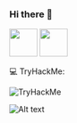 ### Hi there 👋

  <a href="https://www.instagram.com/drahemqlf"><img src="https://www.freepnglogos.com/uploads/logo-ig-png/logo-ig-instagram-new-logo-vector-download-13.png" width="50" height="50"/></a>
  <a href="https://www.twitter.com/ActeDeBarbarie"><img src="https://img.freepik.com/vecteurs-libre/nouveau-logo-twitter-2023-x-fond-blanc-vecteur_1017-45422.jpg?w=740&t=st=1704960856~exp=1704961456~hmac=dc966b29312c718b22c6cb06afcf8d8ad5f930b0a7f7c9723322240b7e553ccf" width="50" height="50"/></a>
  
💻 TryHackMe:
<HTML> 
   <img src="https://tryhackme-badges.s3.amazonaws.com/Jordaah.png" alt="TryHackMe">
</HTML>

![Alt text](https://spotify-recently-played-readme.vercel.app/api?user=31tyz6y357cpsagk7pir4b4jiowa)
